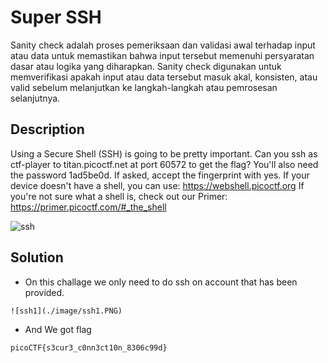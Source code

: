 # **Super SSH**
Sanity check adalah proses pemeriksaan dan validasi awal terhadap input atau data untuk memastikan bahwa input tersebut memenuhi persyaratan dasar atau logika yang diharapkan. Sanity check digunakan untuk memverifikasi apakah input atau data tersebut masuk akal, konsisten, atau valid sebelum melanjutkan ke langkah-langkah atau pemrosesan selanjutnya.
## **Description**
Using a Secure Shell (SSH) is going to be pretty important. 
Can you ssh as ctf-player to titan.picoctf.net at port 60572 to get the flag?
You'll also need the password 1ad5be0d. If asked, accept the fingerprint with yes.
If your device doesn't have a shell, you can use: https://webshell.picoctf.org
If you're not sure what a shell is, check out our Primer: https://primer.picoctf.com/#_the_shell

![ssh](./image/ssh.PNG)
## **Solution**
- On this challage we only need to do ssh on account that has been provided. 
```
![ssh1](./image/ssh1.PNG)
```
- And We got flag
```
picoCTF{s3cur3_c0nn3ct10n_8306c99d}
```

